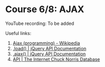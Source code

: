 # Course 6/8: AJAX
YouTube recording: To be added


Useful links:
1. [Ajax (programming) - Wikipedia](https://en.wikipedia.org/wiki/Ajax_(programming))
2. [.load() | jQuery API Documentation](http://api.jquery.com/load/)
3. [.ajax() | jQuery API Documentation](http://api.jquery.com/ajax/)
4. [API | The Internet Chuck Norris Database](http://www.icndb.com/api/)
